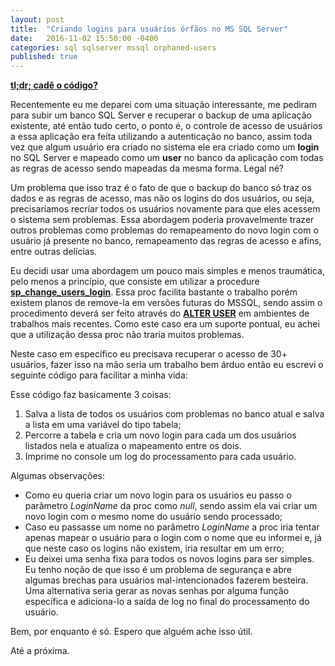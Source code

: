 ```yaml
---
layout: post
title:  "Criando logins para usuários órfãos no MS SQL Server"
date:   2016-11-02 15:50:00 -0400
categories: sql sqlserver mssql orphaned-users
published: true
---
```


**[tl;dr; cadê o código?](https://gist.github.com/pedrostc/6a429ae77485fbe3768eb36a09d8d1e4)**

Recentemente eu me deparei com uma situação interessante, me pediram para subir um banco SQL Server e recuperar o backup de uma aplicação existente, até então tudo certo, o ponto é, o controle de acesso de usuários a essa aplicação era feita utilizando a autenticação no banco, assim toda vez que algum usuário era criado no sistema ele era criado como um **login** no SQL Server e mapeado como um **user** no banco da aplicação com todas as regras de acesso sendo mapeadas da mesma forma. Legal né?

Um problema que isso traz é o fato de que o backup do banco só traz os dados e as regras de acesso, mas não os logins do dos usuários, ou seja, precisaríamos recriar todos os usuários novamente para que eles acessem o sistema sem problemas. Essa abordagem poderia provavelmente trazer outros problemas como problemas do remapeamento do novo login com o usuário já presente no banco, remapeamento das regras de acesso e afins, entre outras delícias.

Eu decidi usar uma abordagem um pouco mais simples e menos traumática, pelo menos a princípio, que consiste em utilizar a procedure **[sp_change_users_login](https://msdn.microsoft.com/en-us/library/ms174378.aspx)**. Essa proc facilita bastante o trabalho porém existem planos de remove-la em versões futuras do MSSQL, sendo assim o procedimento deverá ser feito através do **[ALTER USER](https://msdn.microsoft.com/en-us/library/ms176060.aspx)** em ambientes de trabalhos mais recentes. Como este caso era um suporte pontual, eu achei que a utilização dessa proc não traria muitos problemas.

Neste caso em específico eu precisava recuperar o acesso de 30+ usuários, fazer isso na mão seria um trabalho bem árduo então eu escrevi o seguinte código para facilitar a minha vida:

<script src="https://gist.github.com/pedrostc/6a429ae77485fbe3768eb36a09d8d1e4.js"></script>

Esse código faz basicamente 3 coisas:
1. Salva a lista de todos os usuários com problemas no banco atual e salva a lista em uma variável do tipo tabela;
2. Percorre a tabela e cria um novo login para cada um dos usuários listados nela e atualiza o mapeamento entre os dois.
3. Imprime no console um log do processamento para cada usuário.

Algumas observações:
- Como eu queria criar um novo login para os usuários eu passo o parâmetro *LoginName* da proc como *null*, sendo assim ela vai criar um novo login com o mesmo nome do usuário sendo processado;
- Caso eu passasse um nome no parâmetro *LoginName* a proc iria tentar apenas mapear o usuário para o login com o nome que eu informei e, já que neste caso os logins não existem, iria resultar em um erro;
- Eu deixei uma senha fixa para todos os novos logins para ser simples. Eu tenho noção de que isso é um problema de segurança e abre algumas brechas para usuários mal-intencionados fazerem besteira. Uma alternativa seria gerar as novas senhas por alguma função específica e adiciona-lo a saída de log no final do processamento do usuário.

Bem, por enquanto é só. Espero que alguém ache isso útil.

Até a próxima.
